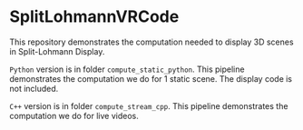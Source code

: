 # SplitLohmannVRCode

This repository demonstrates the computation needed to display 3D scenes in Split-Lohmann Display.

`Python` version is in folder `compute_static_python`. This pipeline demonstrates the computation we do for 1 static scene. The display code is not included.

`C++` version is in folder `compute_stream_cpp`. This pipeline demonstrates the computation we do for live videos.
